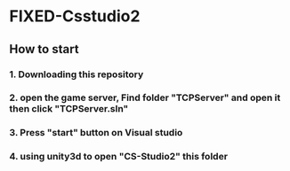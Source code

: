 # FIXED-Csstudio2 
## How to start
### 1. Downloading this repository
### 2. open the game server, Find folder "TCPServer" and open it then click "TCPServer.sln"
### 3. Press "start" button on Visual studio 
### 4. using unity3d to open "CS-Studio2" this folder

